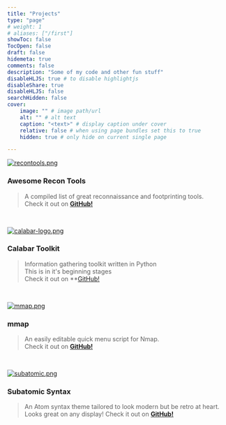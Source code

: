 ```yaml
---
title: "Projects"
type: "page"
# weight: 1
# aliases: ["/first"]
showToc: false
TocOpen: false
draft: false
hidemeta: true
comments: false
description: "Some of my code and other fun stuff"
disableHLJS: true # to disable highlightjs
disableShare: true
disableHLJS: false
searchHidden: false
cover:
    image: "" # image path/url
    alt: "" # alt text
    caption: "<text>" # display caption under cover
    relative: false # when using page bundles set this to true
    hidden: true # only hide on current single page

---
```


[![recontools.png](https://i.postimg.cc/DZTFSYfZ/recontools.png)](https://github.com/nahberry/awesome-recon-tools)

### Awesome Recon Tools  
> A compiled list of great reconnaissance and footprinting tools.  
> Check it out on **[GitHub!](https://github.com/nahberry/awesome-recon-tools)**

&nbsp;
&nbsp;
&nbsp;
&nbsp;
&nbsp;
&nbsp;
&nbsp;

[![calabar-logo.png](https://i.postimg.cc/4xKKrg9v/calabar-logo.png)](https://github.com/nahberry/calabar-toolkit)

### Calabar Toolkit
> Information gathering toolkit written in Python  
> This is in it's beginning stages  
> Check it out on **[GitHub!](https://github.com/nahberry/calabar-toolkit)  

&nbsp;
&nbsp;
&nbsp;
&nbsp;
&nbsp;
&nbsp;
&nbsp;

[![mmap.png](https://i.postimg.cc/xdKVVyGS/mmap.png)](https://github.com/nahberry/mmap)

### mmap
> An easily editable quick menu script for Nmap.  
> Check it out on **[GitHub!](https://github.com/nahberry/mmap)**

&nbsp;
&nbsp;
&nbsp;
&nbsp;
&nbsp;

[![subatomic.png](https://i.postimg.cc/BbnrFrrq/subatomic.png)](https://github.com/nahberry/subatomic-syntax)

### Subatomic Syntax
> An Atom syntax theme tailored to look modern but be retro at heart. Looks great on any display!
> Check it out on **[GitHub!](https://github.com/nahberry/subatomic-syntax)**
